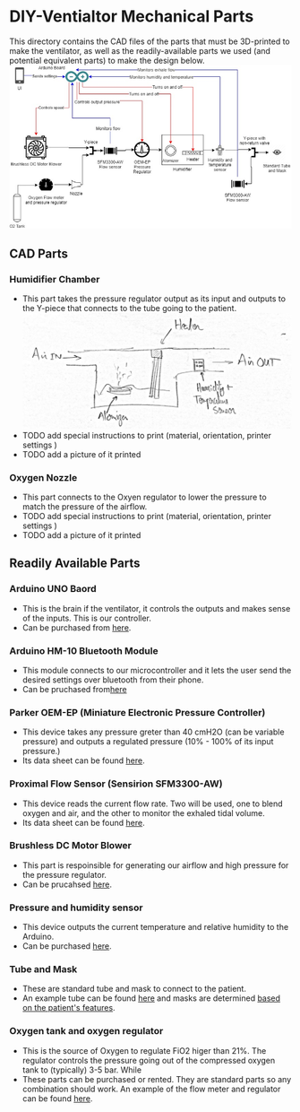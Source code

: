 # DIY-Ventialtor Mechanical Parts
This directory contains the CAD files of the parts that must be 3D-printed to make the ventilator, as well as the readily-available parts we used (and potential equivalent parts) to make the design below.
![Ventilator Block Diagram Design](https://github.com/cymourad/diy-ventilator/blob/master/mech/block_diag.jpg "Ventilator Block Diagram")

## CAD Parts

### Humidifier Chamber
* This part takes the pressure regulator output as its input and outputs to the Y-piece that connects to the tube going to the patient.
![humidifer design](https://github.com/cymourad/diy-ventilator/blob/master/prototypes/third_iteration/humidifer_design.jpeg "Humidifer Design")
* TODO add special instructions to print (material, orientation, printer settings )
* TODO add a picture of it printed

### Oxygen Nozzle
* This part connects to the Oxyen regulator to lower the pressure to match the pressure of the airflow.
* TODO add special instructions to print (material, orientation, printer settings )
* TODO add a picture of it printed

## Readily Available Parts

### Arduino UNO Baord
* This is the brain if the ventilator, it controls the outputs and makes sense of the inputs. This is our controller.
* Can be purchased from [here](https://www.amazon.ca/ARDUINO-A000066-Uno-DIP-1-5/dp/B008GRTSV6).

### Arduino HM-10 Bluetooth Module
* This module connects to our microcontroller and it lets the user send the desired settings over bluetooth from their phone.
* Can be pruchased from[here](https://www.amazon.com/DSD-TECH-Bluetooth-iBeacon-Arduino/dp/B06WGZB2N4)

### Parker OEM-EP (Miniature Electronic Pressure Controller)
* This device takes any pressure greter than 40 cmH2O (can be variable pressure) and outputs a regulated pressure (10% - 100% of its input pressure.)
* Its data sheet can be found [here](https://www.parker.com/Literature/Precision%20Fluidics/Electronic%20Pressure%20Controllers/PPF_Pressure_Control_Catalog.pdf).

### Proximal Flow Sensor (Sensirion SFM3300-AW)
* This device reads the current flow rate. Two will be used, one to blend oxygen and air, and the other to monitor the exhaled tidal volume.
* Its data sheet can be found [here](https://www.sensirion.com/fileadmin/user_upload/customers/sensirion/Dokumente/5_Mass_Flow_Meters/Datasheets/Sensirion_Mass_Flow_Meters_SFM3300_Datasheet.pdf).

### Brushless DC Motor Blower
* This part is respoinsible for generating our airflow and high pressure for the pressure regulator.
* Can be prucahsed [here](https://www.alibaba.com/product-detail/12-24V-brushless-dc-motor-blower_60657146534.html?spm=a2700.7724857.normalList.2.37b52e3eF33iw2&s=p).

### Pressure and humidity sensor
* This device outputs the current temperature and relative humidity to the Arduino.
* Can be purchased [here](https://www.amazon.com/AZDelivery-Digital-Temperature-Humidity-Raspberry/dp/B07F86WXR7/ref=sr_1_3?keywords=dht22&qid=1585283973&sr=8-3).

### Tube and Mask
* These are standard tube and mask to connect to the patient.
* An example tube can be found [here](https://cpapmachinescanada.ca/products/resmed-standard-tube-6-feet-and-9-feet?variant=49938448967) and masks are determined [based on the patient's features](https://www.oxygenconcentratorstore.com/cpap-mask-sizing-guide-and-maintenance/#).

### Oxygen tank and oxygen regulator
* This is the source of Oxygen to regulate FiO2 higer than 21%. The regulator controls the pressure going out of the compressed oxygen tank to (typically) 3-5 bar. While
* These parts can be purchased or rented. They are standard parts so any combination should work. An example of the flow meter and regulator can be found [here](https://www.emrn.ca/en/respiratory/oxygen-regulators/o-two-oxygen-regulator-0-25-lpm-all-brass.html).
